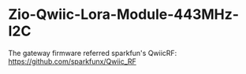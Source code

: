# Zio-Qwiic-Lora-Module-443MHz-I2C

The gateway firmware referred sparkfun's QwiicRF: https://github.com/sparkfunx/Qwiic_RF
